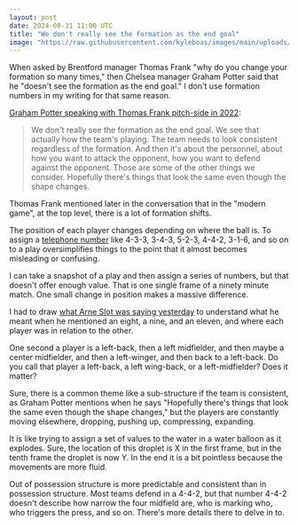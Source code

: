 ```yaml
---
layout: post
date: 2024-08-31 11:00 UTC
title: "We don't really see the formation as the end goal"
image: "https://raw.githubusercontent.com/kyleboas/images/main/uploads/2024/08/31/Image-31Aug2024_00:29:20.png"
---
```


When asked by Brentford manager Thomas Frank "why do you change your formation so many times," then Chelsea manager Graham Potter said that he "doesn't see the formation as the end goal." I don't use formation numbers in my writing for that same reason.

<!---more--->

[Graham Potter speaking with Thomas Frank pitch-side in 2022](https://youtu.be/siQpMWfJTr4?si=o2VjJRS2tv0oEI2t):

> We don't really see the formation as the end goal. We see that actually how the team's playing. The team needs to look consistent regardless of the formation. And then it's about the personnel, about how you want to attack the opponent, how you want to defend against the opponent. Those are some of the other things we consider. Hopefully there's things that look the same even though the shape changes. 

Thomas Frank mentioned later in the conversation that in the "modern game", at the top level, there is a lot of formation shifts. 

The position of each player changes depending on where the ball is. To assign a [telephone number](https://x.com/tacticsjournal/status/1629131856741380096?s=46&t=YC8lQJTh43E_mBQW40Ct2g) like 4-3-3, 3-4-3, 5-2-3, 4-4-2, 3-1-6, and so on to a play oversimplifies things to the point that it almost becomes misleading or confusing.

I can take a snapshot of a play and then assign a series of numbers, but that doesn't offer enough value. That is one single frame of a ninety minute match. One small change in position makes a massive difference.

I had to draw [what Arne Slot was saying yesterday](https://tacticsjournal.com/2024/08/29/the-difference-in-distance-when-liverpools-fullbacks-are-wide-versus-when-they-are-narrow/) to understand what he meant when he mentioned an eight, a nine, and an eleven, and where each player was in relation to the other.

One second a player is a left-back, then a left midfielder, and then maybe a center midfielder, and then a left-winger, and then back to a left-back. Do you call that player a left-back, a left wing-back, or a left-midfielder? Does it matter? 

Sure, there is a common theme like a sub-structure if the team is consistent, as Graham Potter mentions when he says "Hopefully there's things that look the same even though the shape changes," but the players are constantly moving elsewhere, dropping, pushing up, compressing, expanding. 

It is like trying to assign a set of values to the water in a water balloon as it explodes. Sure, the location of this droplet is X in the first frame, but in the tenth frame the droplet is now Y. In the end it is a bit pointless because the movements are more fluid. 

Out of possession structure is more predictable and consistent than in possession structure. Most teams defend in a 4-4-2, but that number 4-4-2 doesn't describe how narrow the four midfield are, who is marking who, who triggers the press, and so on. There's more details there to delve in to. 